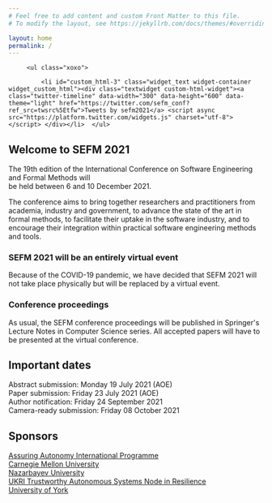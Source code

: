 ```yaml
---
# Feel free to add content and custom Front Matter to this file.
# To modify the layout, see https://jekyllrb.com/docs/themes/#overriding-theme-defaults

layout: home
permalink: /
---
```

   <div id="secondary" class="widget-area sidey" role="complementary">

         <ul class="xoxo">

             <li id="custom_html-3" class="widget_text widget-container widget_custom_html"><div class="textwidget custom-html-widget"><a class="twitter-timeline" data-width="300" data-height="600" data-theme="light" href="https://twitter.com/sefm_conf?ref_src=twsrc%5Etfw">Tweets by sefm2021</a> <script async src="https://platform.twitter.com/widgets.js" charset="utf-8"></script> </div></li>	</ul>
   </div>
<h2 class="secondH">Welcome to SEFM 2021</h2>
<p>The 19th edition of the International Conference on Software Engineering and
 Formal Methods will <br>be held between 6 and 10 December 2021.</p>

<p>The conference aims to bring together researchers and practitioners from academia,
 industry and government, to advance the state of the art in formal methods,
 to facilitate their uptake in the software industry, and to encourage their
 integration within practical software engineering methods and tools.</p>

<h3>SEFM 2021 will be an entirely virtual event</h3>

<p>Because of the COVID-19 pandemic, we have decided that SEFM 2021 will not take
place physically but will be replaced by a virtual event.</p>

<h3>Conference proceedings</h3>

<p>As usual, the SEFM conference proceedings will be published in Springer's Lecture
Notes in Computer Science series. All accepted papers will have to be presented
at the virtual conference.</p>

<h2 class="importantH">Important dates</h2>

<p>Abstract submission: Monday 19 July 2021 (AOE)<br>
Paper submission: Friday 23 July 2021 (AOE)<br>
Author notification: Friday 24 September 2021<br>
Camera-ready submission: Friday 08 October 2021</p>

<h2 class="importantH">Sponsors</h2>

<p><a href="https://www.york.ac.uk/assuring-autonomy/">Assuring Autonomy International Programme</a><br>
   <a href="https://www.cmu.edu/">Carnegie Mellon University</a><br>
   <a href="https://nu.edu.kz/">Nazarbayev University</a><br>
   <a href="https://resilience.tas.ac.uk/home">UKRI Trustworthy Autonomous Systems Node in Resilience</a><br>
   <a href="https://www.york.ac.uk/">University of York</a></p>
